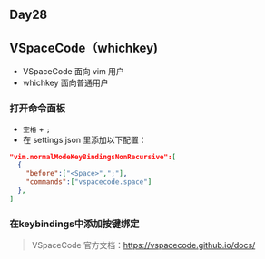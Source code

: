 ## Day28

## VSpaceCode（whichkey)

- VSpaceCode 面向 vim 用户
- whichkey 面向普通用户

### 打开命令面板

- `空格` + `;`
- 在 settings.json 里添加以下配置：

```json
"vim.normalModeKeyBindingsNonRecursive":[
  {
    "before":["<Space>",";"],
    "commands":["vspacecode.space"]
  },
]
```

### 在keybindings中添加按键绑定


> VSpaceCode 官方文档：https://vspacecode.github.io/docs/
